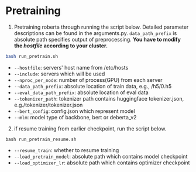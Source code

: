 # Pretraining
1. Pretraining roberta through running the script below. Detailed parameter descriptions can be found in the arguments.py. `data_path_prefix` is absolute path specifies output of preprocessing. **You have to modify the *hostfile* according to your cluster.**

```bash
bash run_pretrain.sh
```
* `--hostfile`: servers' host name from /etc/hosts
* `--include`: servers which will be used
* `--nproc_per_node`: number of process(GPU) from each server
* `--data_path_prefix`: absolute location of train data, e.g., /h5/0.h5
* `--eval_data_path_prefix`: absolute location of eval data
* `--tokenizer_path`: tokenizer path contains huggingface tokenizer.json, e.g./tokenizer/tokenizer.json
* `--bert_config`: config.json which represent model
* `--mlm`: model type of backbone, bert or deberta_v2

2. if resume training from earlier checkpoint, run the script below.

```shell
bash run_pretrain_resume.sh
```
* `--resume_train`: whether to resume training
* `--load_pretrain_model`: absolute path which contains model checkpoint
* `--load_optimizer_lr`: absolute path which contains optimizer checkpoint
